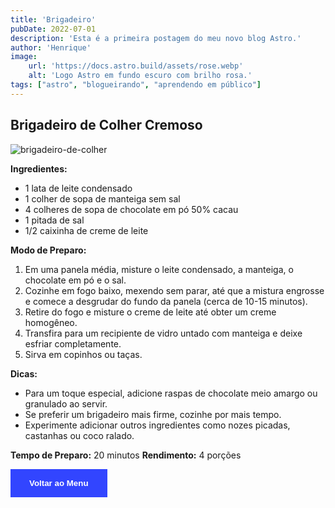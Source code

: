 ```yaml
---
title: 'Brigadeiro'
pubDate: 2022-07-01
description: 'Esta é a primeira postagem do meu novo blog Astro.'
author: 'Henrique'
image:
    url: 'https://docs.astro.build/assets/rose.webp'
    alt: 'Logo Astro em fundo escuro com brilho rosa.'
tags: ["astro", "blogueirando", "aprendendo em público"]
---
```

## Brigadeiro de Colher Cremoso

<style>
  img {
    max-width: 100%;
    height: auto;
  }
</style>
<div style="text-align: left;">
  <img src="https://i.panelinha.com.br/i1/228-q-2859-brigadeiro.webp" alt="brigadeiro-de-colher">
</div>


**Ingredientes:**

* 1 lata de leite condensado
* 1 colher de sopa de manteiga sem sal
* 4 colheres de sopa de chocolate em pó 50% cacau
* 1 pitada de sal
* 1/2 caixinha de creme de leite

**Modo de Preparo:**

1. Em uma panela média, misture o leite condensado, a manteiga, o chocolate em pó e o sal.
2. Cozinhe em fogo baixo, mexendo sem parar, até que a mistura engrosse e comece a desgrudar do fundo da panela (cerca de 10-15 minutos).
3. Retire do fogo e misture o creme de leite até obter um creme homogêneo.
4. Transfira para um recipiente de vidro untado com manteiga e deixe esfriar completamente.
5. Sirva em copinhos ou taças.

**Dicas:**

* Para um toque especial, adicione raspas de chocolate meio amargo ou granulado ao servir.
* Se preferir um brigadeiro mais firme, cozinhe por mais tempo.
* Experimente adicionar outros ingredientes como nozes picadas, castanhas ou coco ralado.

**Tempo de Preparo:** 20 minutos
**Rendimento:** 4 porções

<style>
  .botao-menu {
    background-color: #3245ff;
    color: white;
    padding: 15px 30px;
    border: none;
    cursor: pointer;
    font-weight: bold;
  }
</style>

<button onclick="window.location.href='https://receitaspraticasdevo.netlify.app/menu/'" class="botao-menu">
  Voltar ao Menu
</button>


